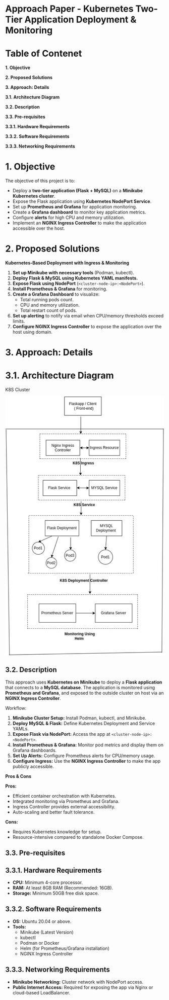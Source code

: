 #              **Approach Paper \- Kubernetes Two-Tier Application Deployment & Monitoring**  

# Table of Contenet 

**1. Objective**

**2. Proposed Solutions**

**3. Approach: Details**

**3.1. Architecture Diagram**

**3.2. Description**

**3.3. Pre-requisites**

**3.3.1. Hardware Requirements**

**3.3.2. Software Requirements**

**3.3.3. Networking Requirements**

# 1\. Objective

The objective of this project is to:

* Deploy a **two-tier application (Flask \+ MySQL)** on a **Minikube Kubernetes cluster**.  
* Expose the Flask application using **Kubernetes NodePort Service**.  
* Set up **Prometheus and Grafana** for application monitoring.  
* Create a **Grafana dashboard** to monitor key application metrics.  
* Configure **alerts** for high CPU and memory utilization.  
* Implement an **NGINX Ingress Controller** to make the application accessible over the host.

# 2\. Proposed Solutions

**Kubernetes-Based Deployment with Ingress & Monitoring**

1. **Set up Minikube with necessary tools** (Podman, kubectl).  
2. **Deploy Flask & MySQL using Kubernetes YAML manifests.**  
3. **Expose Flask using NodePort** (`<cluster-node-ip>:<NodePort>`).  
4. **Install Prometheus & Grafana** for monitoring.  
5. **Create a Grafana Dashboard** to visualize:  
   * Total running pods count.  
   * CPU and memory utilization.  
   * Total restart count of pods.  
6. **Set up alerting** to notify via email when CPU/memory thresholds exceed limits.  
7. **Configure NGINX Ingress Controller** to expose the application over the host using domain.

# 

# 

# **3\. Approach: Details**

# 3.1. Architecture Diagram

 K8S Cluster

![image10](images/image10.jpg)

## 3.2. Description

This approach uses **Kubernetes on Minikube** to deploy a **Flask application** that connects to a **MySQL database**. The application is monitored using **Prometheus and Grafana**, and exposed to the outside cluster on host via an **NGINX Ingress Controller**.

Workflow:

1. **Minikube Cluster Setup:** Install Podman, kubectl, and Minikube.  
2. **Deploy MySQL & Flask:** Define Kubernetes Deployment and Service YAMLs.  
3. **Expose Flask via NodePort:** Access the app at `<cluster-node-ip>:<NodePort>`.  
4. **Install Prometheus & Grafana:** Monitor pod metrics and display them on Grafana dashboards.  
5. **Set Up Alerts:** Configure Prometheus alerts for CPU/memory usage.  
6. **Configure Ingress:** Use the **NGINX Ingress Controller** to make the app publicly accessible.

**Pros & Cons**

**Pros:**

* Efficient container orchestration with Kubernetes.  
* Integrated monitoring via Prometheus and Grafana.  
* Ingress Controller provides external accessibility.  
* Auto-scaling and better fault tolerance.

**Cons:**

* Requires Kubernetes knowledge for setup.  
* Resource-intensive compared to standalone Docker Compose.

## **3.3. Pre-requisites**

## 3.3.1. Hardware Requirements

* **CPU:** Minimum 4-core processor.  
* **RAM:** At least 8GB RAM (Recommended: 16GB).  
* **Storage:** Minimum 50GB free disk space.

## 3.3.2. Software Requirements

* **OS:** Ubuntu 20.04 or above.  
* **Tools:**  
  * Minikube (Latest Version)  
  * kubectl  
  * Podman or Docker  
  * Helm (for Prometheus/Grafana installation)  
  * NGINX Ingress Controller

## 3.3.3. Networking Requirements

* **Minikube Networking:** Cluster network with NodePort access.  
* **Public Internet Access:** Required for exposing the app via Nginx or cloud-based LoadBalancer.
